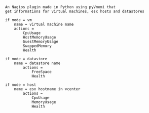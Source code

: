     An Nagios plugin made in Python using pyVmomi that
    get informations for virtual machines, esx hosts and datastores

    if mode = vm
        name = virtual machine name
        actions =
            CpuUsage
            HostMemoryUsage
            GuestMemoryUsage
            SwappedMemory
            Health

    if mode = datastore
        name = datastore name
            actions =
                FreeSpace
                Health

    if mode = host
        name = esx hostname in vcenter
            actions =
                CpuUsage
                MemoryUsage
                Health
